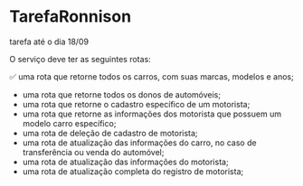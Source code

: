 # TarefaRonnison
tarefa até o dia 18/09


O serviço deve ter as seguintes rotas:

✅ uma rota que retorne todos os carros, com suas marcas, modelos e anos;
- uma rota que retorne todos os donos de automóveis;
- uma rota que retorne o cadastro específico de um motorista;
- uma rota que retorne as informações dos motorista que possuem um modelo carro específico;
- uma rota de deleção de cadastro de motorista;
- uma rota de atualização das informações do carro, no caso de transferência ou venda do automóvel;
- uma rota de atualização das informações do motorista;
- uma rota de atualização completa do registro de motorista;
